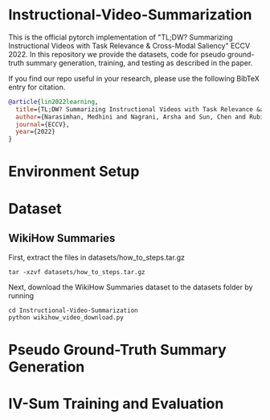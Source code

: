 # Instructional-Video-Summarization
This is the official pytorch implementation of "TL;DW? Summarizing Instructional Videos with Task Relevance &amp; Cross-Modal Saliency" ECCV 2022.
In this repository we provide the datasets, code for pseudo ground-truth summary generation, training, and testing as described in the paper. 

If you find our repo useful in your research, please use the following BibTeX entry for citation.

```BibTeX
@article{lin2022learning,
  title={TL;DW? Summarizing Instructional Videos with Task Relevance &amp; Cross-Modal Saliency},
  author={Narasimhan, Medhini and Nagrani, Arsha and Sun, Chen and Rubinstein, Michael and Darrell, Trevor and Rohrbach, Anna and Schmid, Cordelia},
  journal={ECCV},
  year={2022}
}
```

# Environment Setup

# Dataset

## WikiHow Summaries

First, extract the files in datasets/how_to_steps.tar.gz

```
tar -xzvf datasets/how_to_steps.tar.gz
```

Next, download the WikiHow Summaries dataset to the datasets folder by running

```
cd Instructional-Video-Summarization
python wikihow_video_download.py
```

# Pseudo Ground-Truth Summary Generation

# IV-Sum Training and Evaluation



